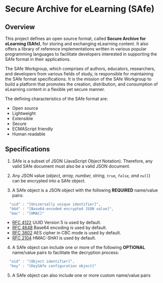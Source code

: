 # Secure Archive for eLearning (SAfe)

## Overview
This project defines an open source format, called **Secure Archive for eLearning (SAfe)**, for storing and exchanging eLearning content. It also offers a library of reference implementations written in various popular programming languages to facilitate developers interested in supporting the SAfe format in their applications.

The SAfe Workgroup, which comprises of authors, educators, researchers, and developers from various fields of study, is responsible for maintaining the SAfe format specifications. It is the mission of the SAfe Workgroup to build a platform that promotes the creation, distribution, and consumption of eLearning content in a flexible yet secure manner. 

The defining characteristics of the SAfe format are:
* Open source
* Lightweight
* Extensible
* Secure
* ECMAScript friendly
* Human readable

## Specifications
1. SAfe is a subset of JSON (JavaScript Object Notation). Therefore, any valid SAfe document must also be a valid JSON document.

2. Any JSON value (*object, array, number, string, `true`, `false`, and `null`*) can be encrypted into a SAfe object.

3. A SAfe object is a JSON object with the following **REQUIRED** name/value pairs:
```javascript
  "uid" : "[Universally unique identifier]",
  "b64" : "[Base64-encoded encrypted JSON value]",
  "mac" : "[HMAC]"
```
  - [RFC 4122](https://tools.ietf.org/html/rfc4122) UUID Version 5 is used by default.
  - [RFC 4648](https://tools.ietf.org/html/rfc4648) Base64 encoding is used by default.
  - [RFC 3602](https://tools.ietf.org/html/rfc3602) AES cipher in CBC mode is used by default.
  - [RFC 2104](https://tools.ietf.org/html/rfc2104) HMAC-SHA1 is used by default.
  
4. A SAfe object can include one or more of the following **OPTIONAL** name/value pairs to facilitate the decryption process:
```javascript
  "oid" : "[Object identifier]",
  "key" : "[KeySAfe configuration object]"
```

5. A SAfe object can also include one or more custom name/value pairs   
